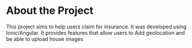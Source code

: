 # About the Project
This project aims to help users claim for insurance. It was developed using Ionic/Angular. It provides features that allow users to Add geolocation and be able to upload house images 
